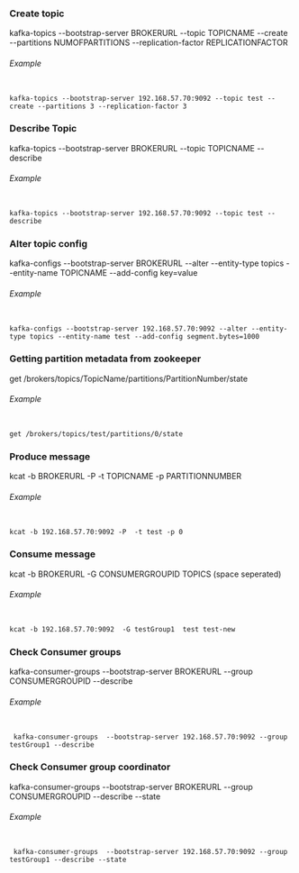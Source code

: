 
### Create topic
kafka-topics --bootstrap-server BROKERURL --topic TOPICNAME --create --partitions NUMOFPARTITIONS --replication-factor REPLICATIONFACTOR

###### _Example_

<code>
kafka-topics --bootstrap-server 192.168.57.70:9092 --topic test --create --partitions 3 --replication-factor 3
</code>


### Describe Topic
kafka-topics --bootstrap-server BROKERURL --topic TOPICNAME --describe

###### _Example_

<code>
kafka-topics --bootstrap-server 192.168.57.70:9092 --topic test --describe
</code>

### Alter topic config
kafka-configs --bootstrap-server BROKERURL --alter --entity-type topics --entity-name TOPICNAME --add-config key=value

###### _Example_

<code>
kafka-configs --bootstrap-server 192.168.57.70:9092 --alter --entity-type topics --entity-name test --add-config segment.bytes=1000
</code>

### Getting partition metadata from zookeeper

get /brokers/topics/TopicName/partitions/PartitionNumber/state

###### _Example_

<code>
get /brokers/topics/test/partitions/0/state
</code>


### Produce message

kcat -b BROKERURL -P  -t TOPICNAME -p PARTITIONNUMBER

###### _Example_

<code>
kcat -b 192.168.57.70:9092 -P  -t test -p 0
</code>


### Consume message

kcat -b BROKERURL -G CONSUMERGROUPID TOPICS (space seperated)

###### _Example_

<code>
kcat -b 192.168.57.70:9092  -G testGroup1  test test-new
</code>

### Check  Consumer groups

kafka-consumer-groups --bootstrap-server BROKERURL --group CONSUMERGROUPID --describe

###### _Example_

<code>
 kafka-consumer-groups  --bootstrap-server 192.168.57.70:9092 --group testGroup1 --describe
</code>

### Check  Consumer group coordinator

kafka-consumer-groups --bootstrap-server BROKERURL --group CONSUMERGROUPID --describe --state

###### _Example_

<code>
 kafka-consumer-groups  --bootstrap-server 192.168.57.70:9092 --group testGroup1 --describe --state
</code>